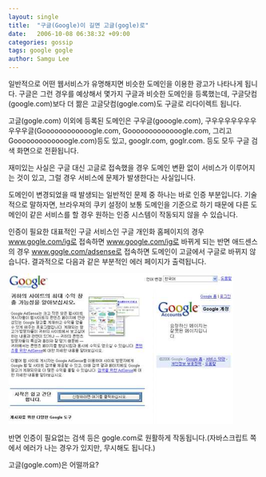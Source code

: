```yaml
---
layout: single
title:  "구글(Google)이 길면 고글(gogle)로"
date:   2006-10-08 06:38:32 +09:00
categories: gossip
tags: google gogle
author: Samgu Lee
---
```

일반적으로 어떤 웹서비스가 유명해지면 비슷한 도메인을 이용한 광고가 나타나게 됩니다. 구글은 그런 경우를 예상해서 몇가지 구글과 비슷한 도메인을 등록했는데, 구글닷컴(google.com)보다 더 짦은 고글닷컴(gogle.com)도 구글로 리다이렉트 됩니다.

고글(gogle.com) 이외에 등록된 도메인은 구우글(gooogle.com), 구우우우우우우우우우우글(Goooooooooooogle.com, Gooooooooooooogle.com, 그리고 Gooooooooooooogle.com)등도 있고, googlr.com, goglr.com. 등도 모두 구글 검색 화면으로 전환됩니다.

재미있는 사실은 구글 대신 고글로 접속했을 경우 도메인 변환 없이 서비스가 이루어지는 것이 있고, 그럴 경우 서비스에 문제가 발생한다는 사실입니다.

도메인이 변경되었을 때 발생되는 일반적인 문제 중 하나는 바로 인증 부분입니다. 기술적으로 말하자면, 브라우져의 쿠키 설정이 보통 도메인을 기준으로 하기 때문에 다른 도메인이 같은 서비스를 할 경우 원하는 인증 시스템이 작동되지 않을 수 있습니다.

인증이 필요한 대표적인 구글 서비스인 구글 개인화 홈페이지의 경우 www.gogle.com/ig로 접속하면 www.google.com/ig로 바뀌게 되는 반면 애드센스의 경우 www.gogle.com/adsense로 접속하면 도메인이 고글에서 구글로 바뀌지 않습니다. 결과적으로 다음과 같은 부분적인 에러 페이지가 출력됩니다.

![고글로 접속했을 때 에러](/assets/gogle_error.jpg)

반면 인증이 필요없는 검색 등은 gogle.com로 원활하게 작동됩니다.(자바스크립트 쪽에서 에러가 나는 경우가 있지만, 무시해도 됩니다.)

고글(gogle.com)은 어떨까요?
